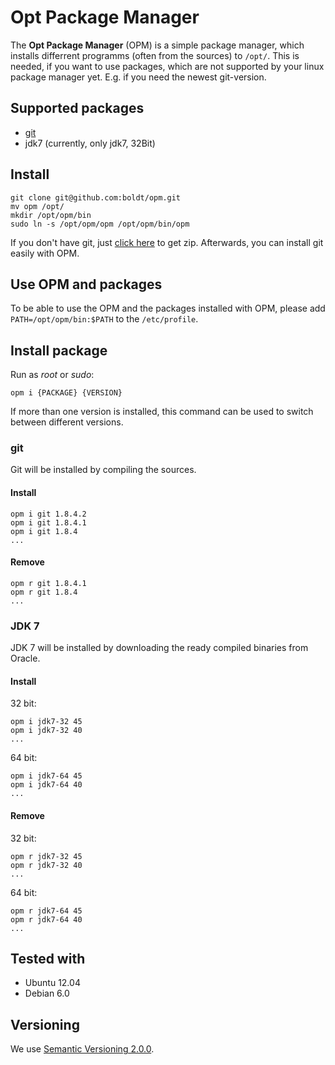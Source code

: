 # Opt Package Manager

The **Opt Package Manager** (OPM) is a simple package manager, which installs 
differrent programms (often from the sources) to `/opt/`. This is needed, 
if you want to use packages, which are not supported by your linux package 
manager yet. E.g. if you need the newest git-version.

## Supported packages

* [git](http://git-scm.com/)
* jdk7 (currently, only jdk7, 32Bit)

## Install

```
git clone git@github.com:boldt/opm.git
mv opm /opt/
mkdir /opt/opm/bin
sudo ln -s /opt/opm/opm /opt/opm/bin/opm
```

If you don't have git, just [click here](https://github.com/boldt/opm/archive/master.zip) 
to get zip. Afterwards, you can install git easily with OPM. 

## Use OPM and packages

To be able to use the OPM and the packages installed with OPM, please add 
`PATH=/opt/opm/bin:$PATH` to the `/etc/profile`.

## Install package

Run as *root* or *sudo*:

```
opm i {PACKAGE} {VERSION}
```

If more than one version is installed, this command can be used to switch 
between different versions.

### git

Git will be installed by compiling the sources.

#### Install

```
opm i git 1.8.4.2
opm i git 1.8.4.1
opm i git 1.8.4
...
```

#### Remove

```
opm r git 1.8.4.1
opm r git 1.8.4
...
```

### JDK 7

JDK 7 will be installed by downloading the ready compiled binaries from Oracle.

#### Install

32 bit:

```
opm i jdk7-32 45
opm i jdk7-32 40
...
```

64 bit:

```
opm i jdk7-64 45
opm i jdk7-64 40
...
```

#### Remove

32 bit:

```
opm r jdk7-32 45
opm r jdk7-32 40
...
```

64 bit:

```
opm r jdk7-64 45
opm r jdk7-64 40
...
```

## Tested with

* Ubuntu 12.04
* Debian 6.0

## Versioning

We use [Semantic Versioning 2.0.0](http://semver.org/).

